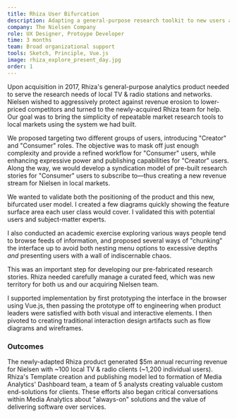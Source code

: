 ```yaml
---
title: Rhiza User Bifurcation
description: Adapting a general-purpose research toolkit to new users and markets
company: The Nielsen Company
role: UX Designer, Protoype Developer
time: 3 months
team: Broad organizational support
tools: Sketch, Principle, Vue.js
image: rhiza_explore_present_day.jpg
order: 1
---
```


Upon acquisition in 2017, Rhiza's general-purpose analytics product needed to serve the research needs of local TV & radio stations and networks. Nielsen wished to aggressively protect against revenue erosion to lower-priced competitors and turned to the newly-acquired Rhiza team for help. Our goal was to bring the simplicity of repeatable market research tools to local markets using the system we had built.

We proposed targeting two different groups of users, introducing "Creator" and "Consumer" roles. The objective was to mask off just enough complexity and provide a refined workflow for "Consumer" users, while enhancing expressive power and publishing capabilities for "Creator" users. Along the way, we would develop a syndication model of pre-built research stories for "Consumer" users to subscribe to—thus creating a new revenue stream for Nielsen in local markets.

<div>
  <Figure src="rhiza_bifurcation_scale.png" 
          alt="A diagram showing users' familiarity with Rhiza and the anticipated uses for Templates" 
          caption="→ Based on stakeholder interviews and early feedback with existing Nielsen customers, we proposed introducing two primary roles, which would give us adequate coverage for many different personas." />
</div>

<div>
  <Figure src="rhiza_template_improvements.png" 
          alt="Research findings and several proposed features to provide backfill support for new user personas" 
          caption="→ Summarized research findings and proposed a suite of features for validation. These features were designed to gear the system to users without time or budget to invest in a technical research workflow.<br><br>These features expanded the capabilities of the existing &ldquo;Template&rdquo; infrastruture to enable the creation of simple, custom interfaces." />
</div>

We wanted to validate both the positioning of the product and this new, bifurcated user model. I created a few diagrams quickly showing the feature surface area each user class would cover. I validated this with potential users and subject-matter experts.

<div>
  <Figure src="rhiza_user_capabilities.png" 
          alt="Diagrams depicting two different user flows through the Rhiza system" 
          caption="→ Created user-focused capability diagrams for socializing the bifrucation concept and laying out the template publishing / consumption model.<br><br>→ Mocked up an extremely low-fidelity cartoon prototype and validated this workflow with potential users." />
</div>

I also conducted an academic exercise exploring various ways people tend to browse feeds of information, and proposed several ways of "chunking" the interface up to avoid both nesting menu options to excessive depths  _and_ presenting users with a wall of indiscernable chaos.

This was an important step for developing our pre-fabricated research stories. Rhiza needed carefully manage a curated feed, which was new territory for both us and our acquiring Nielsen team.

<div>
  <Figure src="rhiza_explorer_ia.png" 
          alt="A slide deck from a review of information architecture approach for browsing a feed of like bits of content" 
          caption="→ Researched and applied an approach enabling discovery and recognition in a feed of published Templates, dubbed the &ldquo;Explorer.&rdquo;" />
</div>

<div>
  <Figure src="rhiza_ia_test.png" 
          alt="A screenshot showing an interactive feed prototype in Principle." 
          caption="→ Tested information architecture and interaction model with several user proxies." /> 
</div>

I supported implementation by first prototyping the interface in the browser using Vue.js, then passing the prototype off to engineering when product leaders were satisfied with both visual and interactive elements. I then pivoted to creating traditional interaction design artifacts such as flow diagrams and wireframes.

<div>
  <Figure src="rhiza_explorer_phases.png"
          alt="Screenshots of various stages of the Rhiza Explorer."
          caption="→ Constructed initial in-browser  prototypes with Vue.js.<br><br>→ Iterated with visual designer and product owners to land on a non-standard, uniquely non-corporate visual style.<br><br>→ Assisted with final implementation in production Angular application." />
</div>

<div>
  <Figure src="rhiza_template_interfaces.png" 
          alt="Wireframes and diagrams depicting Template cards, sharing interactions, and publishing workflow." 
          caption="→ Developed information design diagrams, interface mockups, and visual guidelines for Template &ldquo;Cards.&rdquo;<br><br>→ Created system architecture drawings to illustrate Creator-to-Consumer publishing mechanism." />
</div>

### Outcomes

The newly-adapted Rhiza product generated $5m annual recurring revenue for Nielsen with ~100 local TV & radio clients (~1,200 individual users). Rhiza's Template creation and publishing model led to formation of Media Analytics' Dashboard team, a team of 5 analysts creating valuable custom end-solutions for clients. These efforts also began critical conversations within Media Analytics about "always-on" solutions and the value of delivering software over services.